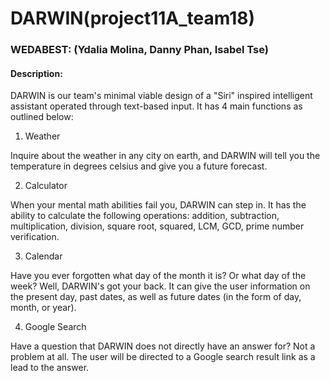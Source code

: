 # **DARWIN**(project11A_team18)

### **WEDABEST:** (Ydalia Molina, Danny Phan, Isabel Tse)

#### **Description:**
DARWIN is our team's minimal viable design of a "Siri" inspired intelligent assistant operated through text-based input. It has 4 main functions as outlined below:

1. Weather 

Inquire about the weather in any city on earth, and DARWIN will tell you the temperature in degrees celsius and give you a future forecast. 

2. Calculator

When your mental math abilities fail you, DARWIN can step in. It has the ability to calculate the following operations: addition, subtraction, multiplication, division, square root, squared, LCM, GCD, prime number verification.

3. Calendar

Have you ever forgotten what day of the month it is? Or what day of the week? Well, DARWIN's got your back. It can give the user information on the present day, past dates, as well as future dates (in the form of day, month, or year). 

4. Google Search

Have a question that DARWIN does not directly have an answer for? Not a problem at all. The user will be directed to a Google search result link as a lead to the answer. 
